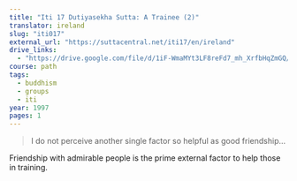 ```yaml
---
title: "Iti 17 Dutiyasekha Sutta: A Trainee (2)"
translator: ireland
slug: "iti017"
external_url: "https://suttacentral.net/iti17/en/ireland"
drive_links:
  - "https://drive.google.com/file/d/1iF-WmaMYt3LF8reFd7_mh_XrfbHqZmGQ/view?usp=drivesdk"
course: path
tags:
  - buddhism
  - groups
  - iti
year: 1997
pages: 1
---
```


> I do not perceive another single factor so helpful as good friendship...

Friendship with admirable people is the prime external factor to help those in training.

